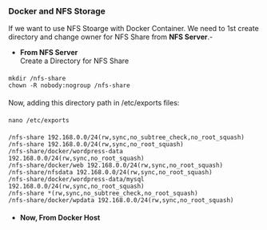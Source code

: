 ### Docker and NFS Storage
If we want to use NFS Stoarge with Docker Container. We need to 1st create directory and change owner for NFS Share from <b>NFS Server</b>.- 
- <b>From NFS Server</b></br>
Create a Directory for NFS Share
####
    mkdir /nfs-share
    chown -R nobody:nogroup /nfs-share
####
Now, adding this directory path in /etc/exports files:
####
    nano /etc/exports
####
    /nfs-share 192.168.0.0/24(rw,sync,no_subtree_check,no_root_squash)
    /nfs-share 192.168.0.0/24(rw,sync,no_root_squash)
    /nfs-share/docker/wordpress-data 192.168.0.0/24(rw,sync,no_root_squash)
    /nfs-share/docker/web 192.168.0.0/24(rw,sync,no_root_squash)
    /nfs-share/nfsdata 192.168.0.0/24(rw,sync,no_root_squash)
    /nfs-share/docker/wordpress-data/mysql 192.168.0.0/24(rw,sync,no_root_squash)
    /nfs-share *(rw,sync,no_subtree_check,no_root_squash)
    /nfs-share/docker/wpdata 192.168.0.0/24(rw,sync,no_root_squash)

####
- <b>Now, From Docker Host</b></br>

